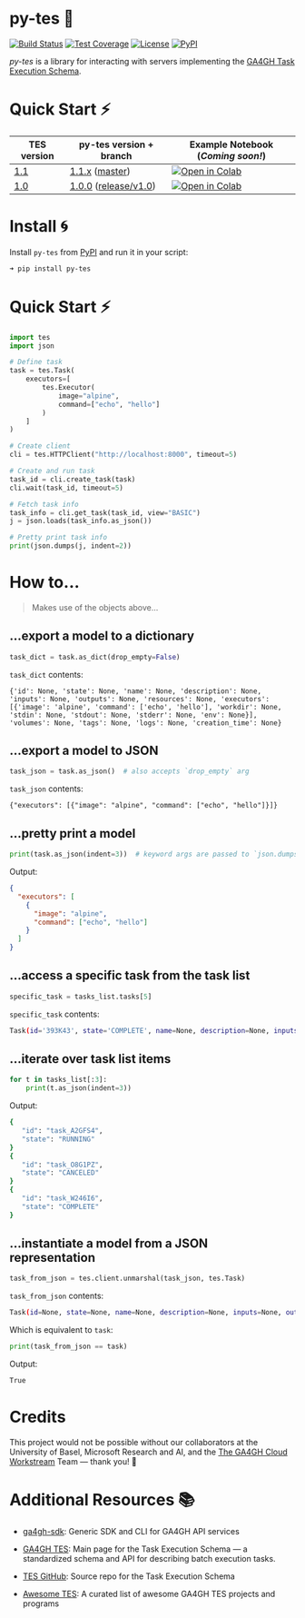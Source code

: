 # py-tes 🐍

[![Build Status][build-badge]][build]
[![Test Coverage][coverage-badge]][coverage]
[![License][license-badge]][license]
[![PyPI][pypi-badge]][pypi]

[build-badge]: https://img.shields.io/github/actions/workflow/status/ohsu-comp-bio/py-tes/tests.yml?logo=github
[build]: https://github.com/ohsu-comp-bio/py-tes/actions
[coverage-badge]: https://coveralls.io/repos/github/ohsu-comp-bio/py-tes/badge.svg?branch=master
[coverage]: https://coveralls.io/github/ohsu-comp-bio/py-tes?branch=master
[license-badge]: https://img.shields.io/badge/License-MIT-yellow.svg
[license]: https://opensource.org/licenses/MIT
[pypi-badge]: https://img.shields.io/pypi/v/py-tes
[pypi]: https://pypi.org/project/py-tes/

_py-tes_ is a library for interacting with servers implementing the [GA4GH Task Execution Schema](https://github.com/ga4gh/task-execution-schemas).

# Quick Start ⚡

| TES version     | py-tes version + branch                             | Example Notebook (_Coming soon!_)           |
| --------------- | --------------------------------------------------- | ------------------------------------------- |
| [1.1][tes-v1.1] | [1.1.x][py-tes-v1.1] ([master][master])             | [![Open in Colab][colab-badge]][colab-v1.1] |
| [1.0][tes-v1.1] | [1.0.0][py-tes-v1.0] ([release/v1.0][release/v1.0]) | [![Open in Colab][colab-badge]][colab-v1.0] |

[master]: https://github.com/ohsu-comp-bio/py-tes/tree/master
[release/v1.0]: https://github.com/ohsu-comp-bio/py-tes/tree/release/v1.0
[tes-v1.1]: https://github.com/ga4gh/task-execution-schemas/releases/tag/v1.1
[tes-v1.0]: https://github.com/ga4gh/task-execution-schemas/releases/tag/v1.0
[py-tes-v1.1]: https://github.com/ohsu-comp-bio/py-tes/releases/latest
[py-tes-v1.0]: https://github.com/ohsu-comp-bio/py-tes/releases/tag/1.0.0
[colab-badge]: https://colab.research.google.com/assets/colab-badge.svg
[colab-v1.1]: https://colab.research.google.com/github/ohsu-comp-bio/py-tes/blob/master/examples/v1_1.ipynb
[colab-v1.0]: https://colab.research.google.com/github/ohsu-comp-bio/py-tes/blob/master/examples/v1_0.ipynb

# Install 🌀

Install `py-tes` from [PyPI](https://pypi.org/project/py-tes/) and run it in your script:

```sh
➜ pip install py-tes
```

# Quick Start ⚡

```py
import tes
import json

# Define task
task = tes.Task(
    executors=[
        tes.Executor(
            image="alpine",
            command=["echo", "hello"]
        )
    ]
)

# Create client
cli = tes.HTTPClient("http://localhost:8000", timeout=5)

# Create and run task
task_id = cli.create_task(task)
cli.wait(task_id, timeout=5)

# Fetch task info
task_info = cli.get_task(task_id, view="BASIC")
j = json.loads(task_info.as_json())

# Pretty print task info
print(json.dumps(j, indent=2))
```

# How to...

> Makes use of the objects above...

## ...export a model to a dictionary

```python
task_dict = task.as_dict(drop_empty=False)
```

`task_dict` contents:

```console
{'id': None, 'state': None, 'name': None, 'description': None, 'inputs': None, 'outputs': None, 'resources': None, 'executors': [{'image': 'alpine', 'command': ['echo', 'hello'], 'workdir': None, 'stdin': None, 'stdout': None, 'stderr': None, 'env': None}], 'volumes': None, 'tags': None, 'logs': None, 'creation_time': None}
```

## ...export a model to JSON

```python
task_json = task.as_json()  # also accepts `drop_empty` arg
```

`task_json` contents:

```console
{"executors": [{"image": "alpine", "command": ["echo", "hello"]}]}
```

## ...pretty print a model

```python
print(task.as_json(indent=3))  # keyword args are passed to `json.dumps()`
```

Output:

```json
{
  "executors": [
    {
      "image": "alpine",
      "command": ["echo", "hello"]
    }
  ]
}
```

## ...access a specific task from the task list

```py
specific_task = tasks_list.tasks[5]
```

`specific_task` contents:

```sh
Task(id='393K43', state='COMPLETE', name=None, description=None, inputs=None, outputs=None, resources=None, executors=None, volumes=None, tags=None, logs=None, creation_time=None)
```

## ...iterate over task list items

```py
for t in tasks_list[:3]:
    print(t.as_json(indent=3))
```

Output:

```sh
{
   "id": "task_A2GFS4",
   "state": "RUNNING"
}
{
   "id": "task_O8G1PZ",
   "state": "CANCELED"
}
{
   "id": "task_W246I6",
   "state": "COMPLETE"
}
```

## ...instantiate a model from a JSON representation

```py
task_from_json = tes.client.unmarshal(task_json, tes.Task)
```

`task_from_json` contents:

```sh
Task(id=None, state=None, name=None, description=None, inputs=None, outputs=None, resources=None, executors=[Executor(image='alpine', command=['echo', 'hello'], workdir=None, stdin=None, stdout=None, stderr=None, env=None)], volumes=None, tags=None, logs=None, creation_time=None)
```

Which is equivalent to `task`:

```py
print(task_from_json == task)
```

Output:

```sh
True
```

# Credits

This project would not be possible without our collaborators at the University of Basel, Microsoft Research and AI, and the [The GA4GH Cloud Workstream](https://www.ga4gh.org/work_stream/cloud/) Team — thank you! 🙌

# Additional Resources 📚

- [ga4gh-sdk](https://github.com/elixir-cloud-aai/ga4gh-sdk): Generic SDK and CLI for GA4GH API services 

- [GA4GH TES](https://www.ga4gh.org/product/task-execution-service-tes/): Main page for the Task Execution Schema — a standardized schema and API for describing batch execution tasks.

- [TES GitHub](https://github.com/ga4gh/task-execution-schemas): Source repo for the Task Execution Schema

- [Awesome TES](https://github.com/ohsu-comp-bio/awesome-tes): A curated list of awesome GA4GH TES projects and programs
